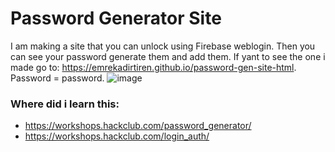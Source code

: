 # Password Generator Site
I am making a site that you can unlock using Firebase weblogin. Then you can see your password generate them and add them. If yant to see the one i made go to: https://emrekadirtiren.github.io/password-gen-site-html. Password = password.
![image](https://github.com/EmreKadirTiren/password-gen-site-html/assets/77925614/444b2197-e587-4f1e-bf48-79c35f03d00f)


### Where did i learn this:
- https://workshops.hackclub.com/password_generator/
- https://workshops.hackclub.com/login_auth/
